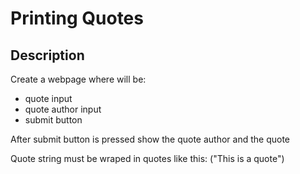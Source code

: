 # Printing Quotes

## Description

Create a webpage where will be:

* quote input
* quote author input
* submit button

After submit button is pressed show the quote author and the quote

Quote string must be wraped in quotes like this: ("This is a quote")